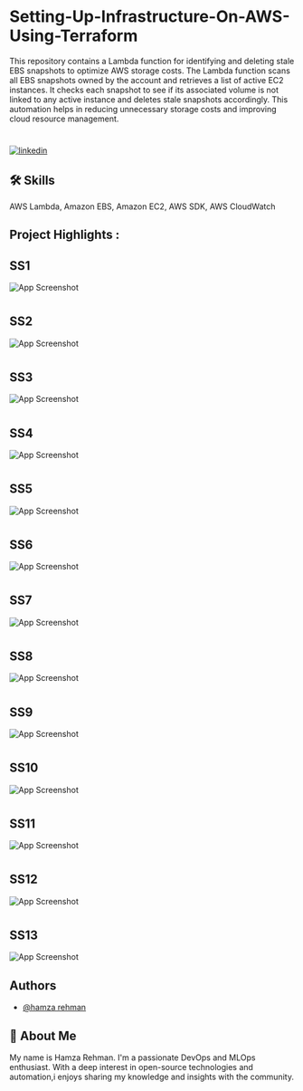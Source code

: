 
# Setting-Up-Infrastructure-On-AWS-Using-Terraform

This repository contains a Lambda function for identifying and deleting stale EBS snapshots to optimize AWS storage costs. The Lambda function scans all EBS snapshots owned by the account and retrieves a list of active EC2 instances. It checks each snapshot to see if its associated volume is not linked to any active instance and deletes stale snapshots accordingly. This automation helps in reducing unnecessary storage costs and improving cloud resource management.

# 
[![linkedin](https://img.shields.io/badge/linkedin-0A66C2?style=for-the-badge&logo=linkedin&logoColor=white)](https://www.linkedin.com/in/hamzarehman4/)






## 🛠 Skills
AWS Lambda, Amazon EBS, Amazon EC2, AWS SDK, AWS CloudWatch

## Project Highlights :

## SS1

![App Screenshot](https://github.com/masterwithhamza/Aws-Cloud-Cost-Optimization-Using-Lambda-Function/blob/main/ScreenShorts/p1.png?raw=true)

# 
# 
## SS2
![App Screenshot](https://github.com/masterwithhamza/Aws-Cloud-Cost-Optimization-Using-Lambda-Function/blob/main/ScreenShorts/p2.png?raw=true)

# 
# 
## SS3
![App Screenshot](https://github.com/masterwithhamza/Aws-Cloud-Cost-Optimization-Using-Lambda-Function/blob/main/ScreenShorts/p3.png?raw=true)

# 
# 
## SS4
![App Screenshot](https://github.com/masterwithhamza/Aws-Cloud-Cost-Optimization-Using-Lambda-Function/blob/main/ScreenShorts/p4.png?raw=true)


# 
# 
## SS5
![App Screenshot](https://github.com/masterwithhamza/Aws-Cloud-Cost-Optimization-Using-Lambda-Function/blob/main/ScreenShorts/p5.png?raw=true)


# 
# 
## SS6
![App Screenshot](https://github.com/masterwithhamza/Aws-Cloud-Cost-Optimization-Using-Lambda-Function/blob/main/ScreenShorts/p6.png?raw=true)

# 
# 
## SS7
![App Screenshot](https://github.com/masterwithhamza/Aws-Cloud-Cost-Optimization-Using-Lambda-Function/blob/main/ScreenShorts/p7.png?raw=true)

# 
# 
## SS8
![App Screenshot](https://github.com/masterwithhamza/Aws-Cloud-Cost-Optimization-Using-Lambda-Function/blob/main/ScreenShorts/p8.png?raw=true)


# 
# 
## SS9
![App Screenshot](https://github.com/masterwithhamza/Aws-Cloud-Cost-Optimization-Using-Lambda-Function/blob/main/ScreenShorts/p9.png?raw=true)


# 
# 
## SS10
![App Screenshot](https://github.com/masterwithhamza/Aws-Cloud-Cost-Optimization-Using-Lambda-Function/blob/main/ScreenShorts/p10.png?raw=true)


# 
# 
## SS11
![App Screenshot](https://github.com/masterwithhamza/Aws-Cloud-Cost-Optimization-Using-Lambda-Function/blob/main/ScreenShorts/p11.png?raw=true)

# 
# 
## SS12
![App Screenshot](https://github.com/masterwithhamza/Aws-Cloud-Cost-Optimization-Using-Lambda-Function/blob/main/ScreenShorts/p12.png?raw=true)

# 
# 
## SS13
![App Screenshot](https://github.com/masterwithhamza/Aws-Cloud-Cost-Optimization-Using-Lambda-Function/blob/main/ScreenShorts/p13.png?raw=true)


## Authors

- [@hamza rehman](https://www.linkedin.com/in/hamzarehman4/)


## 🚀 About Me
My name is Hamza Rehman. I'm a passionate DevOps and MLOps enthusiast. With a deep interest in open-source technologies and automation,i enjoys sharing my knowledge and insights with the community.

